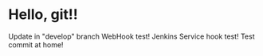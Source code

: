 # Hello, git!!
Update in "develop" branch
WebHook test!
Jenkins Service hook test!
Test commit at home!
